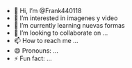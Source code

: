 - 👋 Hi, I’m @Frank440118
- 👀 I’m interested in imagenes y video
- 🌱 I’m currently learning nuevas formas
- 💞️ I’m looking to collaborate on ...
- 📫 How to reach me ...
- 😄 Pronouns: ...
- ⚡ Fun fact: ...

<!---
Frank440118/Frank440118 is a ✨ special ✨ repository because its `README.md` (this file) appears on your GitHub profile.
You can click the Preview link to take a look at your changes.
--->
